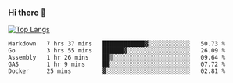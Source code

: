### Hi there 👋

<!--
**3Xpl0it3r/3Xpl0it3r** is a ✨ _special_ ✨ repository because its `README.md` (this file) appears on your GitHub profile.

Here are some ideas to get you started:

- 🔭 I’m currently working on ...
- 🌱 I’m currently learning ...
- 👯 I’m looking to collaborate on ...
- 🤔 I’m looking for help with ...
- 💬 Ask me about ...
- 📫 How to reach me: ...
- 😄 Pronouns: ...
- ⚡ Fun fact: ...
-->


[![Top Langs](https://github-readme-stats.vercel.app/api/top-langs/?username=3Xpl0it3r&layout=compact)](https://github.com/3Xpl0it3r/3Xpl0it3r)

<!--START_SECTION:waka-->
```text
Markdown   7 hrs 37 mins   ████████████▓░░░░░░░░░░░░   50.73 % 
Go         3 hrs 55 mins   ██████▓░░░░░░░░░░░░░░░░░░   26.09 % 
Assembly   1 hr 26 mins    ██▒░░░░░░░░░░░░░░░░░░░░░░   09.64 % 
GAS        1 hr 9 mins     ██░░░░░░░░░░░░░░░░░░░░░░░   07.72 % 
Docker     25 mins         ▓░░░░░░░░░░░░░░░░░░░░░░░░   02.81 % 
```
<!--END_SECTION:waka-->
